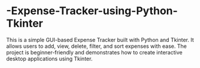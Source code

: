 # -Expense-Tracker-using-Python-Tkinter
This is a simple GUI-based Expense Tracker built with Python and Tkinter. It allows users to add, view, delete, filter, and sort expenses with ease. The project is beginner-friendly and demonstrates how to create interactive desktop applications using Tkinter.

